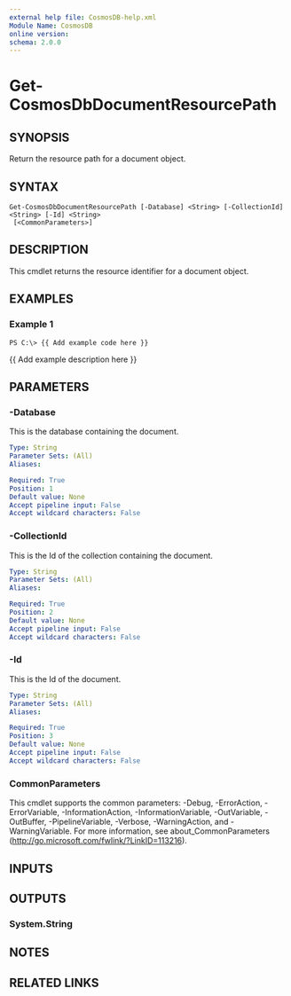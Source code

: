 ```yaml
---
external help file: CosmosDB-help.xml
Module Name: CosmosDB
online version: 
schema: 2.0.0
---
```


# Get-CosmosDbDocumentResourcePath

## SYNOPSIS
Return the resource path for a document object.

## SYNTAX

```
Get-CosmosDbDocumentResourcePath [-Database] <String> [-CollectionId] <String> [-Id] <String>
 [<CommonParameters>]
```

## DESCRIPTION
This cmdlet returns the resource identifier for a
document object.

## EXAMPLES

### Example 1
```
PS C:\> {{ Add example code here }}
```

{{ Add example description here }}

## PARAMETERS

### -Database
This is the database containing the document.

```yaml
Type: String
Parameter Sets: (All)
Aliases: 

Required: True
Position: 1
Default value: None
Accept pipeline input: False
Accept wildcard characters: False
```

### -CollectionId
This is the Id of the collection containing the
document.

```yaml
Type: String
Parameter Sets: (All)
Aliases: 

Required: True
Position: 2
Default value: None
Accept pipeline input: False
Accept wildcard characters: False
```

### -Id
This is the Id of the document.

```yaml
Type: String
Parameter Sets: (All)
Aliases: 

Required: True
Position: 3
Default value: None
Accept pipeline input: False
Accept wildcard characters: False
```

### CommonParameters
This cmdlet supports the common parameters: -Debug, -ErrorAction, -ErrorVariable, -InformationAction, -InformationVariable, -OutVariable, -OutBuffer, -PipelineVariable, -Verbose, -WarningAction, and -WarningVariable. For more information, see about_CommonParameters (http://go.microsoft.com/fwlink/?LinkID=113216).

## INPUTS

## OUTPUTS

### System.String

## NOTES

## RELATED LINKS

